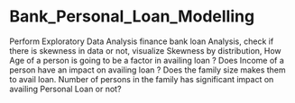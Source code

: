 # Bank_Personal_Loan_Modelling
Perform Exploratory Data Analysis finance bank loan Analysis, check if there is skewness in data or not, visualize Skewness by distribution, How Age of a person is going to be a factor in availing loan ? Does Income of a person have an impact on availing loan ? Does the family size makes them to avail loan. Number of persons in the family has significant impact on availing Personal Loan or not?
